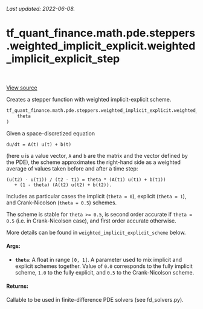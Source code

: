<!--
This file is generated by a tool. Do not edit directly.
For open-source contributions the docs will be updated automatically.
-->

*Last updated: 2022-06-08.*

<div itemscope itemtype="http://developers.google.com/ReferenceObject">
<meta itemprop="name" content="tf_quant_finance.math.pde.steppers.weighted_implicit_explicit.weighted_implicit_explicit_step" />
<meta itemprop="path" content="Stable" />
</div>

# tf_quant_finance.math.pde.steppers.weighted_implicit_explicit.weighted_implicit_explicit_step

<!-- Insert buttons and diff -->

<table class="tfo-notebook-buttons tfo-api" align="left">
</table>

<a target="_blank" href="https://github.com/google/tf-quant-finance/blob/master/tf_quant_finance/math/pde/steppers/weighted_implicit_explicit.py">View source</a>



Creates a stepper function with weighted implicit-explicit scheme.

```python
tf_quant_finance.math.pde.steppers.weighted_implicit_explicit.weighted_implicit_explicit_step(
    theta
)
```



<!-- Placeholder for "Used in" -->

Given a space-discretized equation

```
du/dt = A(t) u(t) + b(t)
```
(here `u` is a value vector, `A` and `b` are the matrix and the vector defined
by the PDE), the scheme approximates the right-hand side as a weighted average
of values taken before and after a time step:

```
(u(t2) - u(t1)) / (t2 - t1) = theta * (A(t1) u(t1) + b(t1))
   + (1 - theta) (A(t2) u(t2) + b(t2)).
```

Includes as particular cases the implicit (`theta = 0`), explicit
(`theta = 1`), and Crank-Nicolson (`theta = 0.5`) schemes.

The scheme is stable for `theta >= 0.5`, is second order accurate if
`theta = 0.5` (i.e. in Crank-Nicolson case), and first order accurate
otherwise.

More details can be found in `weighted_implicit_explicit_scheme` below.

#### Args:


* <b>`theta`</b>: A float in range `[0, 1]`. A parameter used to mix implicit and
  explicit schemes together. Value of `0.0` corresponds to the fully
  implicit scheme, `1.0` to the fully explicit, and `0.5` to the
  Crank-Nicolson scheme.


#### Returns:

Callable to be used in finite-difference PDE solvers (see fd_solvers.py).
